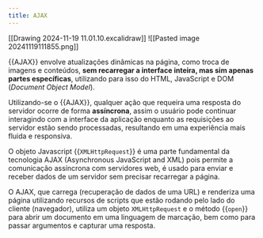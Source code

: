 ```yaml
---
title: AJAX
---
```

[[Drawing 2024-11-19 11.01.10.excalidraw]]
![[Pasted image 20241119111855.png]]

{{AJAX}} envolve atualizações dinâmicas na página, como troca de imagens e conteúdos, **sem recarregar a interface inteira, mas sim apenas partes específicas**, utilizando para isso do HTML, JavaScript e DOM (*Document Object Model*).
<!--SR:!2024-11-23,4,270-->

Utilizando-se o {{AJAX}}, qualquer ação que requeira uma resposta do servidor ocorre de forma **assíncrona**, assim o usuário pode continuar interagindo com a interface da aplicação enquanto as requisições ao servidor estão sendo processadas, resultando em uma experiência mais fluida e responsiva.
<!--SR:!2024-11-23,4,270-->

O objeto Javascript {{`XMLHttpRequest`}} é uma parte fundamental da tecnologia AJAX (Asynchronous JavaScript and XML) pois permite a comunicação assíncrona com servidores web, é usado para enviar e receber dados de um servidor sem precisar recarregar a página.
<!--SR:!2024-11-20,1,230-->

O AJAX, que carrega (recuperação de dados de uma URL) e renderiza uma página utilizando recursos de scripts que estão rodando pelo lado do cliente (navegador), utiliza um objeto `XMLHttpRequest` e o método {{`open`}} para abrir um documento em uma linguagem de marcação, bem como para passar argumentos e capturar uma resposta.
